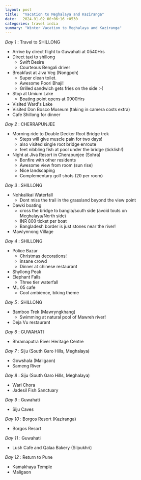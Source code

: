```yaml
---
layout: post
title:  "Vacation to Meghalaya and Kaziranga"
date:   2024-01-02 00:06:16 +0530
categories: travel india
summary: "Winter Vacation to Meghalaya and Kaziranga"
---
```


*Day 1* : Travel to SHILLONG

- Arrive by direct flight to Guwahati at 0540Hrs
- Direct taxi to shillong
  - Swift Desire
  - Courteous Bengali driver
- Breakfast at Jiva Veg (Nongpoh)
  - Super clean toilet.
  - Awesome Poori Bhaji!
  - Grilled sandwich gets fries on the side :-) 
- Stop at Umium Lake
  - Boating point opens at 0900Hrs
- Visited Ward's Lake
- Visited Don Bosco Museum (taking in camera costs extra)
- Cafe Shillong for dinner


*Day 2* : CHERRAPUNJEE

- Morning ride to Double Decker Root Bridge trek
  - Steps will give muscle pain for two days!
  - also visited single root bridge enroute
  - feet nibbling fish at pool under the bridge (ticklish!)
- Night at Jiva Resort in Cherapunjee (Sohra)
  - Bonfire with other residents
  - Awesome view from room (sun rise)
  - Nice landscaping
  - Complementary golf shots (20 per room)


*Day 3* : SHILLONG

- Nohkalikai Waterfall
  - Dont miss the trail in the grassland beyond the view point
- Dawki boating
  - cross the bridge to bangla/south side (avoid touts on Meghalaya/North side)
  - INR 800 ticket per boat
  - Bangladesh border is just stones near the river!
- Mawlynnong Village


*Day 4* : SHILLONG

- Police Bazar
  - Christmas decorations!
  - insane crowd
  - Dinner at chinese restaurant
- Shyllong Peak
- Elephant Falls
  - Three tier waterfall
- ML 05 cafe
  - Cool ambience, biking theme


*Day 5* : SHILLONG

- Bamboo Trek (Mawryngkhang)
  - Swimming at natural pool of Mawreh river!
- Deja Vu restaurant


*Day 6* : GUWAHATI

- Bhramaputra River Heritage Centre


*Day 7* : Siju (South Garo Hills, Meghalaya)

- Gowshala (Maligaon)
- Sameng River


*Day 8* : Siju (South Garo Hills, Meghalaya)

- Wari Chora
- Jadesil Fish Sanctuary


*Day 9* : Guwahati

- Siju Caves


*Day 10* : Borgos Resort (Kaziranga)

- Borgos Resort


*Day 11* : Guwahati

- Lush Cafe and Qalaa Bakery (Silpukhri)


*Day 12* : Return to Pune

- Kamakhaya Temple
- Maligaon
